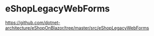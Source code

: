 # eShopLegacyWebForms
https://github.com/dotnet-architecture/eShopOnBlazor/tree/master/src/eShopLegacyWebForms
